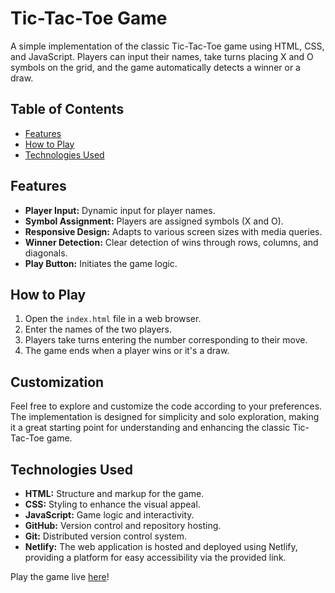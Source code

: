 # Tic-Tac-Toe Game

A simple implementation of the classic Tic-Tac-Toe game using HTML, CSS, and JavaScript. Players can input their names, take turns placing X and O symbols on the grid, and the game automatically detects a winner or a draw.

## Table of Contents

- [Features](#features)
- [How to Play](#how-to-play)
- [Technologies Used](#technologies-used)


## Features

- **Player Input:** Dynamic input for player names.
- **Symbol Assignment:** Players are assigned symbols (X and O).
- **Responsive Design:** Adapts to various screen sizes with media queries.
- **Winner Detection:** Clear detection of wins through rows, columns, and diagonals.
- **Play Button:** Initiates the game logic.

## How to Play

1. Open the `index.html` file in a web browser.
2. Enter the names of the two players.
3. Players take turns entering the number corresponding to their move.
4. The game ends when a player wins or it's a draw.

## Customization

Feel free to explore and customize the code according to your preferences. The implementation is designed for simplicity and solo exploration, making it a great starting point for understanding and enhancing the classic Tic-Tac-Toe game.

## Technologies Used

- **HTML:** Structure and markup for the game.
- **CSS:** Styling to enhance the visual appeal.
- **JavaScript:** Game logic and interactivity.
- **GitHub:** Version control and repository hosting.
- **Git:** Distributed version control system.
- **Netlify:**  The web application is hosted and deployed using Netlify, providing a platform for easy accessibility via the provided link.


Play the game live [here](https://tic-tac-toe-in-js.netlify.app/)!
